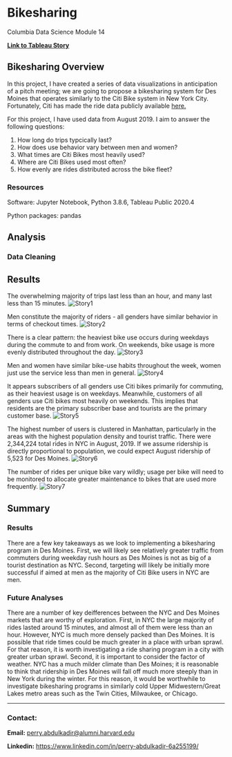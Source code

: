 # Bikesharing

Columbia Data Science Module 14


**[Link to Tableau Story](https://public.tableau.com/profile/perry2045#!/vizhome/Module14ChallengeFinal_16155988479150/Story1?publish=yes)**

## Bikesharing Overview
In this project, I have created a series of data visualizations in anticipation of a pitch meeting; we are going to propose a bikesharing system for Des Moines that operates similarly to the Citi Bike system in New York City. Fortunately, Citi has made the ride data publicly available [here.](https://www.citibikenyc.com/system-data)

For this project, I have used data from August 2019. I aim to answer the following questions: 
1) How long do trips typcically last? 
2) How does use behavior vary between men and women? 
3) What times are Citi Bikes most heavily used? 
4) Where are Citi Bikes used most often? 
5) How evenly are rides distributed across the bike fleet? 


### Resources
Software: Jupyter Notebook, Python 3.8.6, Tableau Public 2020.4

Python packages: pandas

## Analysis

### Data Cleaning


## Results

The overwhelming majority of trips last less than an hour, and many last less than 15 minutes.
![Story1](Resources/Story1.png)

Men constitute the majority of riders - all genders have similar behavior in terms of checkout times.
![Story2](Resources/Story2.png)

There is a clear pattern: the heaviest bike use occurs during weekdays during the commute to and from work. On weekends, bike usage is more evenly distributed throughout the day. 
![Story3](Resources/Story3.png)

Men and women have similar bike-use habits throughout the week, women just use the service less than men in general.
![Story4](Resources/Story4.png)

It appears subscribers of all genders use Citi bikes primarily for commuting, as their heaviest usage is on weekdays. Meanwhile, customers of all genders use Citi bikes most heavily on weekends. This implies that residents are the primary subscriber base and tourists are the primary customer base.
![Story5](Resources/Story5.png)

The highest number of users is clustered in Manhattan, particularly in the areas with the highest population density and tourist traffic. There were 2,344,224 total rides in NYC in August, 2019. If we assume ridership is directly proportional to population, we could expect August ridership of 5,523 for Des Moines.
![Story6](Resources/Story6.png)


The number of rides per unique bike vary wildly; usage per bike will need to be monitored to allocate greater maintenance to bikes that are used more frequently.
![Story7](Resources/Story7.png)


## Summary

### Results
There are a few key takeaways as we look to implementing a bikesharing program in Des Moines. First, we will likely see relatively greater traffic from commuters during weekday rush hours as Des Moines is not as big of a tourist destination as NYC. Second, targeting will likely be initially more successful if aimed at men as the majority of Citi Bike users in NYC are men. 

### Future Analyses
There are a number of key deifferences between the NYC and Des Moines markets that are worthy of exploration. First, in NYC the large majority of rides lasted around 15 minutes, and almost all of them were less than an hour. However, NYC is much more densely packed than Des Moines. It is possible that ride times could be much greater in a place with urban sprawl. For that reason, it is worth investigating a ride sharing program in a city with greater urban sprawl. Second, it is important to consider the factor of weather. NYC has a much milder climate than Des Moines; it is reasonable to think that ridership in Des Moines will fall off much more steeply than in New York during the winter. For this reason, it would be worthwhile to investigate bikesharing programs in similarly cold Upper Midwestern/Great Lakes metro areas such as the Twin Cities, Milwaukee, or Chicago.


-----

### **Contact:**

**Email:** perry.abdulkadir@alumni.harvard.edu

**Linkedin:** https://www.linkedin.com/in/perry-abdulkadir-6a255199/
